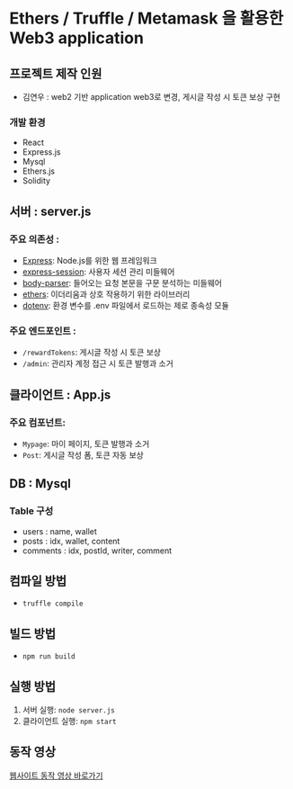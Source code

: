 # Ethers / Truffle / Metamask 을 활용한 Web3 application

## 프로젝트 제작 인원
- 김연우 : web2 기반 application web3로 변경, 게시글 작성 시 토큰 보상 구현

### 개발 환경

- React
- Express.js
- Mysql
- Ethers.js
- Solidity

## 서버 : server.js

### 주요 의존성 : 
- [Express](https://www.npmjs.com/package/express): Node.js를 위한 웹 프레임워크
- [express-session](https://www.npmjs.com/package/express-session): 사용자 세션 관리 미들웨어
- [body-parser](https://www.npmjs.com/package/body-parser): 들어오는 요청 본문을 구문 분석하는 미들웨어
- [ethers](https://www.npmjs.com/package/ethers): 이더리움과 상호 작용하기 위한 라이브러리
- [dotenv](https://www.npmjs.com/package/dotenv): 환경 변수를 .env 파일에서 로드하는 제로 종속성 모듈

### 주요 엔드포인트 :

- `/rewardTokens`: 게시글 작성 시 토큰 보상
- `/admin`: 관리자 계정 접근 시 토큰 발행과 소거

## 클라이언트 : App.js

### 주요 컴포넌트:

- `Mypage`: 마이 페이지, 토큰 발행과 소거
- `Post`: 게시글 작성 폼, 토큰 자동 보상

## DB : Mysql

### Table 구성

- users : name, wallet
- posts : idx, wallet, content
- comments : idx, postId, writer, comment

## 컴파일 방법

- `truffle compile`

## 빌드 방법

- `npm run build`

## 실행 방법

1. 서버 실행: `node server.js`
2. 클라이언트 실행: `npm start`

## 동작 영상

[웹사이트 동작 영상 바로가기](https://youtu.be/TK_M_lgHN4Q)
